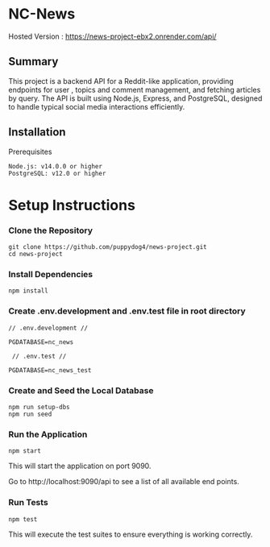 # NC-News

Hosted Version : https://news-project-ebx2.onrender.com/api/

## Summary

This project is a backend API for a Reddit-like application, providing endpoints for user , topics and comment management, and fetching articles by query. The API is built using Node.js, Express, and PostgreSQL, designed to handle typical social media interactions efficiently.

## Installation

Prerequisites

    Node.js: v14.0.0 or higher
    PostgreSQL: v12.0 or higher

# Setup Instructions

### Clone the Repository

    git clone https://github.com/puppydog4/news-project.git
    cd news-project

### Install Dependencies

    npm install

### Create .env.development and .env.test file in root directory

    // .env.development //

    PGDATABASE=nc_news

     // .env.test //

    PGDATABASE=nc_news_test

### Create and Seed the Local Database

    npm run setup-dbs
    npm run seed

### Run the Application

    npm start

This will start the application on port 9090.

Go to http://localhost:9090/api to see a list of all available end points.

### Run Tests

    npm test

This will execute the test suites to ensure everything is working correctly.
